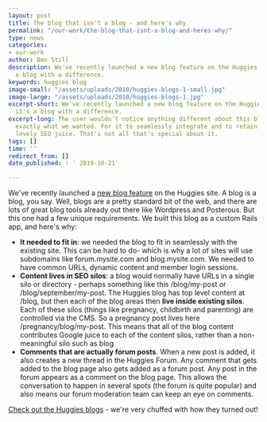 ```yaml
---
layout: post
title: The blog that isn't a blog - and here's why
permalink: "/our-work/the-blog-that-isnt-a-blog-and-heres-why/"
type: news
categories:
- our-work
author: Ben Still
description: We've recently launched a new blog feature on the Huggies site. But it's
  a blog with a difference.
keywords: huggies blog
image-small: "/assets/uploads/2010/huggies-blogs-1-small.jpg"
image-large: "/assets/uploads/2010/huggies-blogs-1.jpg"
excerpt-short: We've recently launched a new blog feature on the Huggies site. But
  it's a blog with a difference.
excerpt-long: The user wouldn't notice anything different about this blog, and that's
  exactly what we wanted. For it to seamlessly integrate and to retain all that's
  lovely SEO juice. That's not all that's special about it.
tags: []
time: ''
redirect_from: []
date_published: ! ' 2019-10-21'

---
```

We've recently launched a [new blog feature](http://www.huggies.com.au/blog) on the Huggies site. A blog is a blog, you say. Well, blogs are a pretty standard bit of the web, and there are lots of great blog tools already out there like Wordpress and Posterous. But this one had a few unique requirements. We built this blog as a custom Rails app, and here's why:

- **It needed to fit in**: we needed the blog to fit in seamlessly with the existing site. This can be hard to do- which is why a lot of sites will use subdomains like forum.mysite.com and blog.mysite.com. We needed to have common URLs, dynamic content and member login sessions.
- **Content lives in SEO silos**: a blog would normally have URLs in a single silo or directory - perhaps something like this /blog/my-post or /blog/september/my-post. The Huggies blog has top level content at /blog, but then each of the blog areas then **live inside existing silos**. Each of these silos (things like pregnancy, childbirth and parenting) are controlled via the CMS. So a pregnancy post lives here /pregnancy/blog/my-post. This means that all of the blog content contributes Google juice to each of the content silos, rather than a non-meaningful silo such as blog
- **Comments that are actually forum posts**. When a new post is added, it also creates a new thread in the Huggies Forum. Any comment that gets added to the blog page also gets added as a forum post. Any post in the forum appears as a comment on the blog page. This allows the conversation to happen in several spots (the forum is quite popular) and also means our forum moderation team can keep an eye on comments.

[Check out the Huggies blogs](http://www.huggies.com.au/blog) - we're very chuffed with how they turned out!